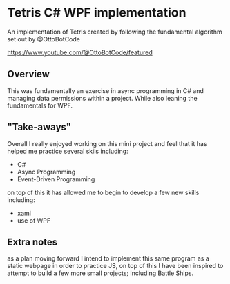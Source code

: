 # Tetris C# WPF implementation
An implementation of Tetris created by following the fundamental algorithm set out by @OttoBotCode

https://www.youtube.com/@OttoBotCode/featured

## Overview
This was fundamentally an exercise in async programming in C# and managing data permissions within a project. While also leaning the fundamentals for WPF.

## "Take-aways"
Overall I really enjoyed working on this mini project and feel that it has helped me practice several skils including:
- C#
- Async Programming
- Event-Driven Programming

on top of this it has allowed me to begin to develop a few new skills including:
- xaml
- use of WPF

## Extra notes
as a plan moving forward I intend to implement this same program as a static webpage in order to practice JS, on top of this I have been inspired to attempt to build a few more small projects; including Battle Ships.
